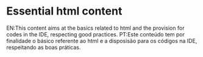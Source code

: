 # Essential html content

EN:This content aims at the basics related to html and the provision for codes in the IDE, respecting good practices.
PT:Este conteúdo tem por finalidade o básico referente ao html e a disposisão para os códigos na IDE, respeitando as boas práticas.